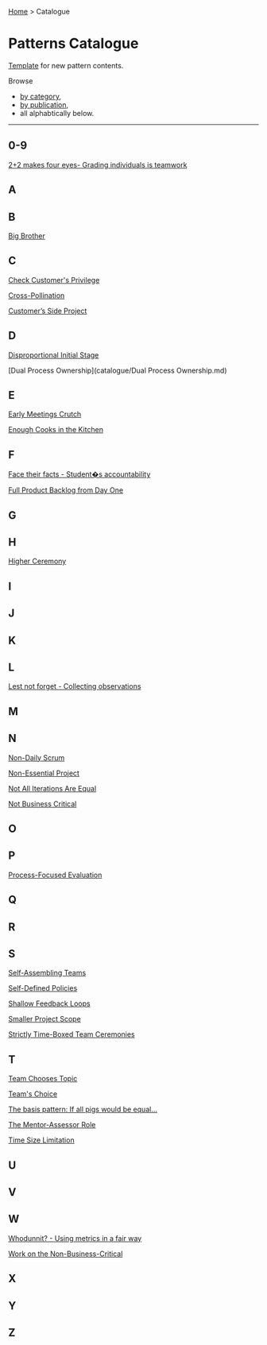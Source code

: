[Home](README.md) > Catalogue
# Patterns Catalogue

[Template](catalogue/template.md) for new pattern contents.

Browse
 - [by category](catalogue/categories/categories.md),
 - [by publication](catalogue/publications/publications.md),
 - all alphabtically below.

--- 
## 0-9
[2+2 makes four eyes- Grading individuals is teamwork](../2_2_makes_four_eyes.md)

## A

## B
[Big Brother](catalogue/Big_Brother.md)

## C
[Check Customer's Privilege](catalogue/Check_Customers_Privilege.md)

[Cross-Pollination](catalogue/Cross-Pollination.md)

[Customer’s Side Project](catalogue/Non-Essential_Project.md)

## D
[Disproportional Initial Stage](catalogue/Disproportional_Initial_Stage.md)

[Dual Process Ownership](catalogue/Dual Process Ownership.md)

## E
[Early Meetings Crutch](catalogue/Early_Meetings_Crutch.md)

[Enough Cooks in the Kitchen](catalogue/Team_Size_Limitation.md)

## F
[Face their facts - Student�s accountability](catalogue/Face_their_facts.md)

[Full Product Backlog from Day One](catalogue/Full_Product_Backlog_from_Day_One.md)

## G

## H
[Higher Ceremony](catalogue/Higher_Ceremony.md)

## I

## J

## K

## L
[Lest not forget - Collecting observations](catalogue/Lest_not_forget.md)

## M

## N
[Non-Daily Scrum](catalogue/Non-Daily_Scrum.md)

[Non-Essential Project](catalogue/Non-Essential_Project.md)

[Not All Iterations Are Equal](catalogue/Not_All_Iterations_Are_Equal.md)

[Not Business Critical](catalogue/Non-Essential_Project.md)

## O

## P
[Process-Focused Evaluation](catalogue/Process-Focused_Evaluation.md)

## Q

## R

## S
[Self-Assembling Teams](catalogue/Self-Assembling_Teams.md)

[Self-Defined Policies](catalogue/Self-Defined_Policies.md)

[Shallow Feedback Loops](catalogue/Shallow_Feedback_Loops.md)

[Smaller Project Scope](catalogue/Smaller_Project_Scope.md)

[Strictly Time-Boxed Team Ceremonies](catalogue/Strictly_Time-Boxed_Team_Ceremonies.md)

## T
[Team Chooses Topic](catalogue/Teams_Choice.md)

[Team's Choice](catalogue/Teams_Choice.md)

[The basis pattern: If all pigs would be equal...](catalogue/If_all_pigs_would_be_equal.md)

[The Mentor-Assessor Role](catalogue/The_Mentor-Assessor_Role.md)

[Time Size Limitation](catalogue/Team_Size_Limitation.md)

## U

## V

## W
[Whodunnit? - Using metrics in a fair way](catalogue/Whodunnit.md)

[Work on the Non-Business-Critical](catalogue/Non-Essential_Project.md)

## X

## Y

## Z
